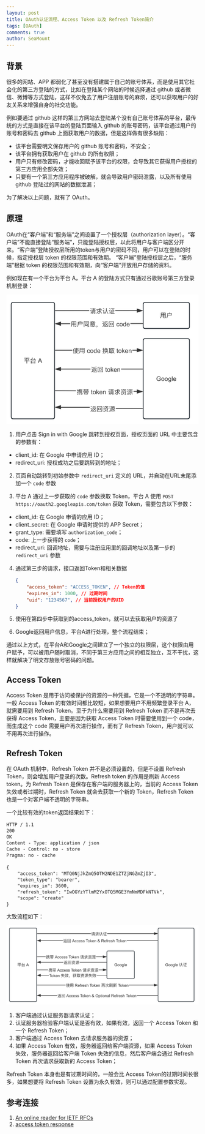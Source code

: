 ```yaml
---
layout: post
title: OAuth认证流程、Access Token 以及 Refresh Token简介
tags: [OAuth]
comments: true
author: SeaMount
---
```


## 背景

很多的网站、APP 都弱化了甚至没有搭建属于自己的账号体系，而是使用其它社会化的第三方登陆的方式，比如在登陆某个网站的时候选择通过 github 或者微信、微博等方式登陆，这样不仅免去了用户注册账号的麻烦，还可以获取用户的好友关系来增强自身的社交功能。

例如要通过 github 这样的第三方网站去登陆某个没有自己账号体系的平台，最传统的方式是直接在该平台的登陆页面输入
github 的账号密码，该平台通过用户的账号和密码去 github 上面获取用户的数据，但是这样做有很多缺陷：

- 该平台需要明文保存用户的 github 账号和密码，不安全；
- 该平台拥有获取用户在 github 的所有权限；
- 用户只有修改密码，才能收回赋予该平台的权限，会导致其它获得用户授权的第三方应用全部失效；
- 只要有一个第三方应用程序被破解，就会导致用户密码泄露，以及所有使用 github 登陆过的网站的数据泄漏；


为了解决以上问题，就有了 OAuth。

## 原理

OAuth在“客户端”和“服务端”之间设置了一个授权层（authorization layer）。“客户端”不能直接登陆“服务端”，只能登陆授权层，以此将用户与客户端区分开来。“客户端”登陆授权层所用的token与用户的密码不同，用户可以在登陆的时候，指定授权层 token 的权限范围和有效期。 “客户端”登陆授权层之后，“服务端”根据 token 的权限范围和有效期，向“客户端”开放用户存储的资料。

例如现在有一个平台为平台 A，平台 A 的登陆方式只有通过谷歌账号第三方登录机制登录：


![Google 第三方认证流程](/assets/img/20201018/google_third_party_login.png)

1. 用户点击 Sign in with Google 跳转到授权页面，授权页面的 URL 中主要包含的参数有：
- client_id: 在 Google 中申请应用 ID；
- redirect_uri: 授权成功之后要跳转到的地址；

2. 页面自动跳转到初始参数中 `redirect_uri` 定义的 URL，并自动在URL末尾添加一个 `code` 参数

3. 平台 A 通过上一步获取的 `code` 参数换取 Token，平台 A 使用 `POST https://oauth2.googleapis.com/token` 获取 Token，需要包含以下参数：
- client_id: 在 Google 申请的应用 ID；
- client_secret: 在 Google 申请时提供的 APP Secret；
- grant_type: 需要填写 `authorization_code`；
- code: 上一步获得的 `code`；
- redirect_uri: 回调地址，需要与注册应用里的回调地址以及第一步的 `redirect_uri` 参数

4. 通过第三步的请求，接口返回Token和相关数据
    ```json
    {
        "access_token": "ACCESS_TOKEN", // Token的值
        "expires_in": 1000, // 过期时间
        "uid": "1234567", // 当前授权用户的UID
    }
    ```

5. 使用在第四步中获取到的access_token，就可以去获取用户的资源了

6. Google返回用户信息，平台A进行处理，整个流程结束；

通过以上方式，在平台A和Google之间建立了一个独立的权限层，这个权限由用户赋予，可以被用户随时取消，不同于第三方应用之间的相互独立，互不干扰，这样就解决了明文存放账号密码的问题。

## Access Token

Access Token 是用于访问被保护的资源的一种凭据，它是一个不透明的字符串。一般 Access Token 的有效时间都比较短，如果想要用户不用频繁登录平台 A，就需要用到 Refresh Token。至于为什么需要用到 Refresh Token 而不是再次去获得 Access Token，主要是因为获取 Access Token 时需要使用到一个 code，而生成这个 code 需要用户再次进行操作，而有了 Refresh Token，用户就可以不用再次进行操作。

## Refresh Token

在 OAuth 机制中，Refresh Token 并不是必须设置的，但是不设置 Refresh Token，则会增加用户登录的次数。Refresh token 的作用是刷新 Access token。为 Refresh Token 是保存在客户端的服务器上的，当前的 Access Token 失效或者过期时，Refresh Token 就会去获取一个新的 Token，Refresh Token 也是一个对客户端不透明的字符串。

一个比较有效的token返回结果如下：

```http
HTTP / 1.1
200
OK
Content - Type: application / json
Cache - Control: no - store
Pragma: no - cache

{
    "access_token": "MTQ0NjJkZmQ5OTM2NDE1ZTZjNGZmZjI3",
    "token_type": "bearer",
    "expires_in": 3600,
    "refresh_token": "IwOGYzYTlmM2YxOTQ5MGE3YmNmMDFkNTVk",
    "scope": "create"
}
```

大致流程如下：

![Refresh Token 认证流程](/assets/img/20201018/refresh_token_auth.png)


1. 客户端通过认证服务器请求认证；
2. 认证服务器检验客户端认证是否有效，如果有效，返回一个 Access Token 和一个 Refresh Token；
3. 客户端通过 Access Token 去请求服务器的资源；
4. 如果 Access Token 有效，服务器返回给客户端资源，如果 Access Token 失效，服务器返回给客户端 Token 失效的信息，然后客户端会通过 Refresh Token 再次请求获取新的 Access Token；

Refresh Token 本身也是有过期时间的，一般会比 Access Token的过期时间长很多，如果想要将 Refresh Token 设置为永久有效，则可以通过配置参数实现。

## 参考连接

1. [An online reader for IETF RFCs](https://www.rfcreader.com/#rfc6749)
2. [access token response](https://www.oauth.com/oauth2-servers/access-tokens/access-token-response/)
